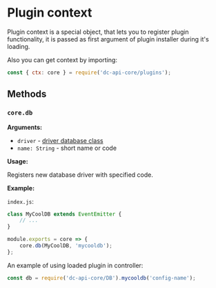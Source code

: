 # Plugin context

Plugin context is a special object, that lets you to register plugin functionality,
it is passed as first argument of plugin installer during it's loading.

Also you can get context by importing:

```js
const { ctx: core } = require('dc-api-core/plugins');
```

## Methods

### `core.db`

**Arguments:**

* `driver` - [driver database class](./database-driver.html)
* `name: String` - short name or code

**Usage:**

Registers new database driver with specified code.

**Example:**

`index.js`:

```js
class MyCoolDB extends EventEmitter {
    // ...
}

module.exports = core => {
    core.db(MyCoolDB, 'mycooldb');
};
```

An example of using loaded plugin in controller:

```js
const db = require('dc-api-core/DB').mycooldb('config-name');
```
